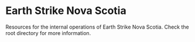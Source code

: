 # Earth Strike Nova Scotia

Resources for the internal operations of Earth Strike Nova Scotia. Check the root directory for more information.